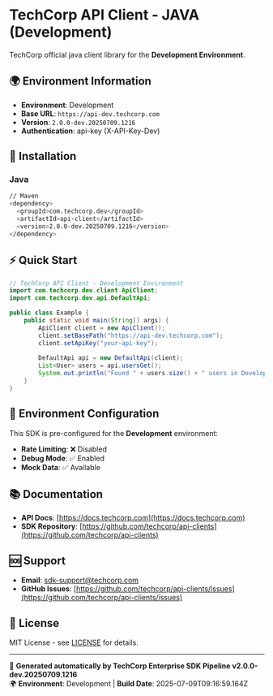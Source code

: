 # TechCorp API Client - JAVA (Development)

TechCorp official java client library for the **Development Environment**.

## 🌍 Environment Information

- **Environment**: Development
- **Base URL**: `https://api-dev.techcorp.com`
- **Version**: `2.0.0-dev.20250709.1216`
- **Authentication**: api-key (X-API-Key-Dev)

## 🚀 Installation

### Java

```bash
// Maven
<dependency>
  <groupId>com.techcorp.dev</groupId>
  <artifactId>api-client</artifactId>
  <version>2.0.0-dev.20250709.1216</version>
</dependency>
```

## ⚡ Quick Start

```java
// TechCorp API Client - Development Environment
import com.techcorp.dev.client.ApiClient;
import com.techcorp.dev.api.DefaultApi;

public class Example {
    public static void main(String[] args) {
        ApiClient client = new ApiClient();
        client.setBasePath("https://api-dev.techcorp.com");
        client.setApiKey("your-api-key");
        
        DefaultApi api = new DefaultApi(client);
        List<User> users = api.usersGet();
        System.out.println("Found " + users.size() + " users in Development");
    }
}
```

## 🔧 Environment Configuration

This SDK is pre-configured for the **Development** environment:

- **Rate Limiting**: ❌ Disabled
- **Debug Mode**: ✅ Enabled  
- **Mock Data**: ✅ Available

## 📚 Documentation

- **API Docs**: [https://docs.techcorp.com](https://docs.techcorp.com)
- **SDK Repository**: [https://github.com/techcorp/api-clients](https://github.com/techcorp/api-clients)

## 🆘 Support

- **Email**: [sdk-support@techcorp.com](mailto:sdk-support@techcorp.com)
- **GitHub Issues**: [https://github.com/techcorp/api-clients/issues](https://github.com/techcorp/api-clients/issues)

## 📄 License

MIT License - see [LICENSE](https://opensource.org/licenses/MIT) for details.

---
🤖 **Generated automatically by TechCorp Enterprise SDK Pipeline v2.0.0-dev.20250709.1216**  
🌍 **Environment**: Development | **Build Date**: 2025-07-09T09:16:59.164Z
